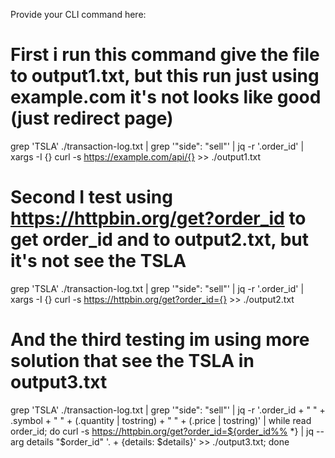 Provide your CLI command here:
# First i run this command give the file to output1.txt, but this run just using example.com it's not looks like good (just redirect page)
grep 'TSLA' ./transaction-log.txt | grep '"side": "sell"' | jq -r '.order_id' | xargs -I {} curl -s https://example.com/api/{} >> ./output1.txt

# Second I test using https://httpbin.org/get?order_id to get order_id and to output2.txt, but it's not see the TSLA
grep 'TSLA' ./transaction-log.txt | grep '"side": "sell"' | jq -r '.order_id' | xargs -I {} curl -s https://httpbin.org/get?order_id={} >> ./output2.txt

# And the third testing im using more solution that see the TSLA in output3.txt
grep 'TSLA' ./transaction-log.txt | grep '"side": "sell"' | jq -r '.order_id + " " + .symbol + " " + (.quantity | tostring) + " " + (.price | tostring)' | while read order_id; do curl -s https://httpbin.org/get?order_id=${order_id%% *} | jq --arg details "$order_id" '. + {details: $details}' >> ./output3.txt; done